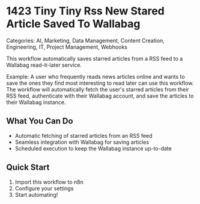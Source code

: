 # 1423 Tiny Tiny Rss New Stared Article Saved To Wallabag

Categories: AI, Marketing, Data Management, Content Creation, Engineering, IT, Project Management, Webhooks

This workflow automatically saves starred articles from a RSS feed to a Wallabag read-it-later service.

Example: A user who frequently reads news articles online and wants to save the ones they find most interesting to read later can use this workflow. The workflow will automatically fetch the user's starred articles from their RSS feed, authenticate with their Wallabag account, and save the articles to their Wallabag instance.

## What You Can Do
- Automatic fetching of starred articles from an RSS feed
- Seamless integration with Wallabag for saving articles
- Scheduled execution to keep the Wallabag instance up-to-date

## Quick Start
1. Import this workflow to n8n
2. Configure your settings
3. Start automating!


